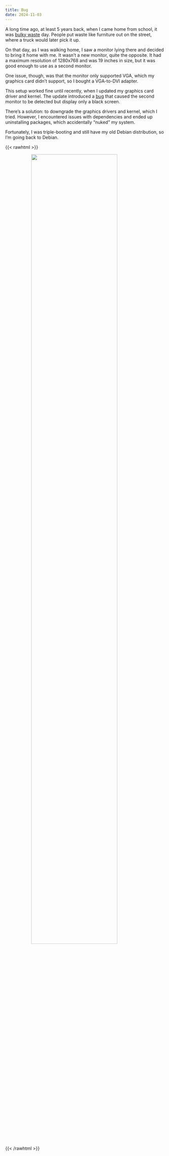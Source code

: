 ```yaml
---
title: Bug
date: 2024-11-03
---
```


A long time ago, at least 5 years back, when I came home from school, it was [bulky waste](https://en.wikipedia.org/wiki/Bulky_waste) day. People put waste like furniture out on the street, where a truck would later pick it up.

On that day, as I was walking home, I saw a monitor lying there and decided to bring it home with me. It wasn’t a new monitor, quite the opposite. It had a maximum resolution of 1280x768 and was 19 inches in size, but it was good enough to use as a second monitor.

One issue, though, was that the monitor only supported VGA, which my graphics card didn’t support, so I bought a VGA-to-DVI adapter.

This setup worked fine until recently, when I updated my graphics card driver and kernel. The update introduced a [bug](https://bbs.archlinux.org/viewtopic.php?id=297296) that caused the second monitor to be detected but display only a black screen.

There’s a solution: to downgrade the graphics drivers and kernel, which I tried. However, I encountered issues with dependencies and ended up uninstalling packages, which accidentally “nuked” my system.

Fortunately, I was triple-booting and still have my old Debian distribution, so I’m going back to Debian.

{{< rawhtml >}}
<figure>
    <img style="display: block; margin-left: auto; margin-right: auto; width:80%" src="/attachments/debian_my_beloved.gif">
</figure>
{{< /rawhtml >}}


